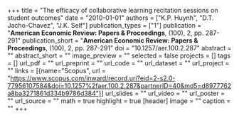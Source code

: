 +++
title = "The efficacy of collaborative learning recitation sessions on student outcomes"
date = "2010-01-01"
authors = ["K.P. Huynh", "D.T. Jacho-Chavez", "J.K. Self"]
publication_types = ["1"]
publication = "**American Economic Review: Papers & Proceedings**, (100), 2, pp. 287-291"
publication_short = "**American Economic Review: Papers & Proceedings**, (100), 2, pp. 287-291"
doi = "10.1257/aer.100.2.287"
abstract = ""
abstract_short = ""
image_preview = ""
selected = false
projects = []
tags = []
url_pdf = ""
url_preprint = ""
url_code = ""
url_dataset = ""
url_project = ""
links = [{name="Scopus", url = "https://www.scopus.com/inward/record.uri?eid=2-s2.0-77956107584&doi=10.1257%2faer.100.2.287&partnerID=40&md5=d8977762a8ba3271861d334b9786d384"}]
url_slides = ""
url_video = ""
url_poster = ""
url_source = ""
math = true
highlight = true
[header]
image = ""
caption = ""
+++
